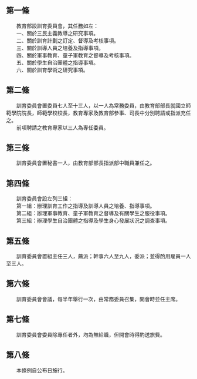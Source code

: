 第一條 
-------
　　教育部設訓育委員會，其任務如左：  
　　一、關於三民主義教導之研究事項。  
　　二、關於訓育計劃之訂定、督導及考核事項。  
　　三、關於訓導人員之培養及指導事項。  
　　四、關於軍事教育、童子軍教育之督導及考核事項。  
　　五、關於學生自治團體之指導事項。  
　　六、關於訓育學術之研究事項。  


第二條 
-------
　　訓育委員會置委員七人至十三人，以一人為常務委員，由教育部部長就國立師範學院院長，師範學校校長，教育專家及教育部參事、司長中分別聘請或指派充任之。  
　　前項聘請之教育專家以三人為專任委員。  


第三條 
-------
　　訓育委員會置秘書一人，由教育部部長指派部中職員兼任之。  


第四條 
-------
　　訓育委員會設左列三組：  
　　第一組：辦理訓育工作之指導及訓導人員之培養、指導事項。  
　　第二組：辦理軍事教育、童子軍教育之督導及有關學生之服役事項。  
　　第三組：辦理學生自治團體之指導及學生身心發展狀況之調查事項。  


第五條 
-------
　　訓育委員會置組主任三人，薦派；幹事六人至九人，委派；並得酌用雇員一人至三人。  


第六條 
-------
　　訓育委員會會議，每半年舉行一次，由常務委員召集，開會時並任主席。  


第七條 
-------
　　訓育委員會委員除專任者外，均為無給職，但開會時得酌送旅費。  


第八條 
-------
　　本條例自公布日施行。